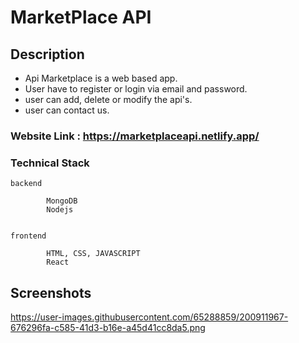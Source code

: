 # MarketPlace API

## Description 

- Api Marketplace is a web based app.
- User have to register or login via email and password.
- user can add, delete or modify the api's.
- user can contact us.




### Website Link : https://marketplaceapi.netlify.app/


### Technical Stack




```
backend
   
        MongoDB
        Nodejs
         

frontend

        HTML, CSS, JAVASCRIPT
        React

```

## Screenshots

https://user-images.githubusercontent.com/65288859/200911967-676296fa-c585-41d3-b16e-a45d41cc8da5.png







